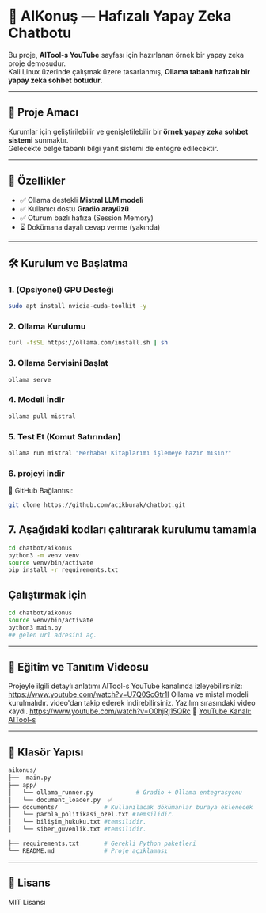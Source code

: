 
# 🧠 AIKonuş — Hafızalı Yapay Zeka Chatbotu

Bu proje, **AITool-s YouTube** sayfası için hazırlanan örnek bir yapay zeka proje demosudur.  
Kali Linux üzerinde çalışmak üzere tasarlanmış, **Ollama tabanlı hafızalı bir yapay zeka sohbet botudur**.

---

## 🎯 Proje Amacı

Kurumlar için geliştirilebilir ve genişletilebilir bir **örnek yapay zeka sohbet sistemi** sunmaktır.  
Gelecekte belge tabanlı bilgi yanıt sistemi de entegre edilecektir.

---

## 🚀 Özellikler

- ✅ Ollama destekli **Mistral LLM modeli**
- ✅ Kullanıcı dostu **Gradio arayüzü**
- ✅ Oturum bazlı hafıza (Session Memory)
- ⏳ Dokümana dayalı cevap verme (yakında)

---

## 🛠 Kurulum ve Başlatma

### 1. (Opsiyonel) GPU Desteği
```bash
sudo apt install nvidia-cuda-toolkit -y
```

### 2. Ollama Kurulumu
```bash
curl -fsSL https://ollama.com/install.sh | sh
```

### 3. Ollama Servisini Başlat
```bash
ollama serve
```

### 4. Modeli İndir
```bash
ollama pull mistral
```

### 5. Test Et (Komut Satırından)
```bash
ollama run mistral "Merhaba! Kitaplarımı işlemeye hazır mısın?"
```
### 6. projeyi indir
🔗 GitHub Bağlantısı:
```bash
git clone https://github.com/acikburak/chatbot.git
```
## 7. Aşağıdaki kodları çalıtırarak kurulumu tamamla
```bash
cd chatbot/aikonus
python3 -m venv venv
source venv/bin/activate
pip install -r requirements.txt

```
## Çalıştırmak için 
```bash
cd chatbot/aikonus
source venv/bin/activate
python3 main.py
## gelen url adresini aç.
```




---

## 🎥 Eğitim ve Tanıtım Videosu

Projeyle ilgili detaylı anlatımı AITool-s YouTube kanalında izleyebilirsiniz:
https://www.youtube.com/watch?v=U7Q0ScGtr1I Ollama ve mistal modeli kurulmalıdır. video'dan takip ederek indirebilirsiniz.
Yazılım sırasındaki video kaydı.
https://www.youtube.com/watch?v=O0hjRj15QRc 
🔗 [YouTube Kanalı: AITool-s](https://www.youtube.com/@aitool-s)

---

## 📁 Klasör Yapısı

```bash
aikonus/
├──  main.py 
├── app/
│   └── ollama_runner.py            # Gradio + Ollama entegrasyonu
│   └── document_loader.py  ✅
├── documents/             # Kullanılacak dökümanlar buraya eklenecek
│   └── parola_politikasi_ozel.txt #Temsilidir.
│   └── bilişim_hukuku.txt #temsilidir.
│   └── siber_guvenlik.txt #temsilidir.

├── requirements.txt       # Gerekli Python paketleri
└── README.md              # Proje açıklaması
```

---

## 📄 Lisans

MIT Lisansı
